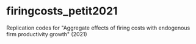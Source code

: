 # firingcosts_petit2021
Replication codes for "Aggregate effects of firing costs with endogenous firm productivity growth" (2021)
